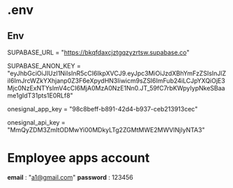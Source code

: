 # .env
## Env

SUPABASE_URL = "https://bkqfdaxcjztgqzyzrtsw.supabase.co"

SUPABASE_ANON_KEY = "eyJhbGciOiJIUzI1NiIsInR5cCI6IkpXVCJ9.eyJpc3MiOiJzdXBhYmFzZSIsInJlZiI6ImJrcWZkYXhjanp0Z3F6eXpydHN3Iiwicm9sZSI6ImFub24iLCJpYXQiOjE3Mjc0NzExNTYsImV4cCI6MjA0MzA0NzE1Nn0.JT_59fC7rbKWpyIypNkeSBaame1gIdT31pts1E0RLf8"

onesignal_app_key = "98c8beff-b891-42d4-b937-ceb213913cec"

onesignal_api_key = "MmQyZDM3ZmItODMwYi00MDkyLTg2ZGMtMWE2MWVlNjIyNTA3"

# Employee apps account

**email** : "a1@gmail.com"
**password** : 123456